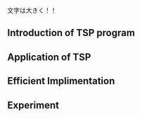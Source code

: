 文字は大きく！！

## Introduction of TSP program

## Application of TSP

## Efficient Implimentation

## Experiment
